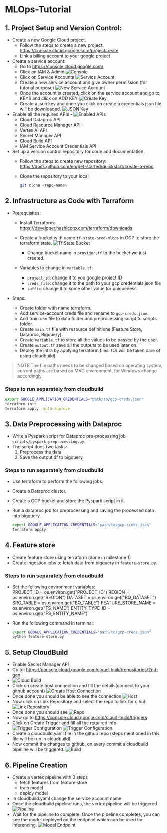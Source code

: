 # MLOps-Tutorial

## 1. Project Setup and Version Control:

- Create a new Google Cloud project.
  - Follow the steps to create a new project: https://console.cloud.google.com/projectcreate
  - Link a billing account to your google project
- Create a service account:
  - Go to https://console.cloud.google.com/
  - Click on IAM & Admin
    ![Console](images/console.png)
  - Click on Service Accounts
    ![Service Account](images/service-account.png)
  - Create a new service account and give owner permission (for tutorial purpose)
    ![New Service Account](images/new-service-account.png)
  - Once the account is created, click on the service account and go to KEYS and click on ADD KEY
    ![Create Key](images/create-key.png)
  - Create a json key and once you click on create a credentials json file will be downloaded.
    ![JSON Key](images/json-key.png)
- Enable all the required APIs - 
  ![Enabled APIs](images/enabled-apis.png)
  - Cloud Dataproc API
  - Cloud Resource Manager API
  - Vertex AI API
  - Secret Manager API
  - Cloud Build API
  - IAM Service Account Credentials API
- Set up a version control repository for code and documentation.
  - Follow the steps to create new repository: https://docs.github.com/en/get-started/quickstart/create-a-repo
  - Clone the repository to your local

    ```sh
    git clone <repo-name>
    ```

## 2. Infrastructure as Code with Terraform

- Prerequisites:
  - Install Terraform: https://developer.hashicorp.com/terraform/downloads
  - Create a bucket with name `tf-state-prod-mlops` in GCP to store the terraform state.
    ![Tf State Bucket](ss-record/tf-state-bucket.gif)
    - Change bucket name in `provider.tf` to the bucket we just created.

  - Variables to change in `variable.tf`:
    - `project_id`: change it to you google project ID
    - `creds_file`: change it to the path to your gcp credentials.json file
    - `suffix`: change it to some other value for uniqueness

- Steps:
  - Create folder with name terraform.
  - Add service-account creds file and rename to `gcp-creds.json`.
  - Add train.csv file to data folder and preprocessing script to scripts folder.
  - Create `main.tf` file with resource definitions (Feature Store, Dataproc, Bigquery).
  - Create `variable.tf` to store all the values to be passed by the user.
  - Create `output.tf` save all the outputs to be used later on.
  - Deploy the infra by applying terraform files. (Or will be taken care of using cloudbuild)

>NOTE:The file paths needs to be changed based on operating system, current paths are based on MAC environment, for Windows change accordingly.

### Steps to run separately from cloudbuild

```sh
export GOOGLE_APPLICATION_CREDENTIALS="path/to/gcp-creds.json"
terraform init
terraform apply -auto-approve 
```

## 3. Data Preprocessing with Dataproc

- Write a Pyspark script for Dataproc pre-processing job `scripts/pyspark-preprocessing.py`.
- The script does two tasks:  
   1. Preprocess the data
   2. Save the output df to bigquery

### Steps to run separately from cloudbuild

- Use terraform to perform the following jobs:
- Create a Dataproc cluster.
- Create a GCP bucket and store the Pyspark script in it.
- Run a dataproc job for preprocessing and saving the processed data into bigquery.

  ```sh
  export GOOGLE_APPLICATION_CREDENTIALS="path/to/gcp-creds.json"
  terraform apply
  ```

## 4. Feature store

- Create feature store using terraform (done in milestone 1)
- Create ingestion jobs to fetch data from bigquery in `feature-store.py`.

### Steps to run separately from cloudbuild

- Set the following environment variables:  
  PROJECT_ID = os.environ.get("PROJECT_ID")
  REGION = os.environ.get("REGION")
  DATASET = os.environ.get("BQ_DATASET")
  SRC_TABLE = os.environ.get("BQ_TABLE")
  FEATURE_STORE_NAME = os.environ.get("FS_NAME")
  ENTITY_TYPE_ID = os.environ.get("FS_ENTITY_NAME")
- Run the following command in terminal:

  ```sh
  export GOOGLE_APPLICATION_CREDENTIALS="path/to/gcp-creds.json"
  python feature-store.py 
  ```

## 5. Setup CloudBuild

- Enable Secret Manager API
- Go to: https://console.cloud.google.com/cloud-build/repositories/2nd-gen 
- ![Cloud Build](images/cloudbuild-repo.png)
- Click on create host connection and fill the details(connect to your github account)
  ![Create Host Connection](images/create-host-conn.png)
- Once done you should be able to see the connection
  ![Host](images/host.png)
- Now click on Link Repository and select the repo to link for ci/cd
  ![Link Repository](images/link-repo.png)
- Once done you should see ![Repo](images/repo.png)
- Now go to https://console.cloud.google.com/cloud-build/triggers
- Click on Create Trigger and fill all the required info
  ![Trigger Configuration](images/trigger-config1.png)
  ![Trigger Configuration](images/trigger-config2.png)
- Create a cloudbuild.yaml file in the github repo (steps mentioned in this file will be run in cloudbuild)
- Now commit the changes to github, on every commit a cloudbuild pipeline will be triggered.
  ![Build](images/build.png)

## 6. Pipeline Creation

- Create a vertex pipeline with 3 steps
  - fetch features from feature store
  - train model
  - deploy model
- In cloudbuild.yaml change the service account name
- Once the cloudbuild pipeline runs, the vertex pipeline will be triggered
 ![Pipeline](images/pipeline.png)
- Wait for the pipeline to complete. Once the pipeline completes, you can see the model deployed on the endpoint which can be used for inferencing.
 ![Model Endpoint](images/model-endpoint.png)
